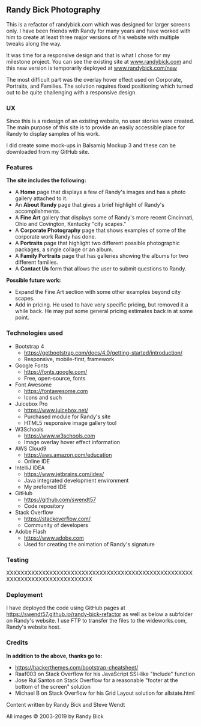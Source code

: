 ## Randy Bick Photography

This is a refactor of randybick.com which was designed for larger screens only. I have been friends with Randy for many 
years and have worked with him to create at least three major versions of his website with multiple tweaks along the way.

It was time for a responsive design and that is what I chose for my milestone project. You can see the existing site at 
www.randybick.com and this new version is temporarily deployed at www.randybick.com/new

The most difficult part was the overlay hover effect used on Corporate, Portraits, and Families. The solution requires fixed 
positioning which turned out to be quite challenging with a responsive design.

### UX
Since this is a redesign of an existing website, no user stories were created. The main purpose of this site is to provide
an easily accessible place for Randy to display samples of his work. 

I did create some mock-ups in Balsamiq Mockup 3 and these can be downloaded from my GitHub site.

### Features

**The site includes the following:**

* A **Home** page that displays a few of Randy's images and  has a photo gallery attached to it.
* An **About Randy** page that gives a brief highlight of Randy's accomplishments.
* A **Fine Art** gallery that displays some of Randy's more recent Cincinnati, Ohio and Covington, Kentucky "city scapes."
* A **Corporate Photography** page that shows examples of some of the corporate work Randy has done.
* A **Portraits** page that highlight two different possible photographic packages, a single collage or an album.
* A **Family Portraits** page that has galleries showing the albums for two different families.
* A **Contact Us** form that allows the user to submit questions to Randy.

**Possible future work:**

* Expand the Fine Art section with some other examples beyond city scapes.
* Add in pricing. He used to have very specific pricing, but removed it a while back. He may put some general pricing 
estimates back in at some point.

### Technologies used

* Bootstrap 4
  * https://getbootstrap.com/docs/4.0/getting-started/introduction/
  * Responsive, mobile-first, framework
* Google Fonts
  * https://fonts.google.com/
  * Free, open-source, fonts
* Font Awesome
  * https://fontawesome.com
  * Icons and such
* Juicebox Pro
  * https://www.juicebox.net/
  * Purchased module for Randy's site
  * HTML5 responsive image gallery tool
* W3Schools
  * https://www.w3schools.com
  * Image overlay hover effect information 
* AWS Cloud9
  * https://aws.amazon.com/education
  * Online IDE
* IntelliJ IDEA
  * https://www.jetbrains.com/idea/
  * Java integrated development environment
  * My preferred IDE
* GitHub
  * https://github.com/swendt57
  * Code repository
* Stack Overflow
  * https://stackoverflow.com/
  * Community of developers
* Adobe Flash
  * https://www.adobe.com
  * Used for creating the animation of Randy's signature
  
### Testing

XXXXXXXXXXXXXXXXXXXXXXXXXXXXXXXXXXXXXXXXXXXXXXXXXXXXXXXXXXXXXXXXXXXXXXXXXXXX

### Deployment
 I have deployed the code using GitHub pages at https://swendt57.github.io/randy-bick-refactor as well as below a subfolder
 on Randy's website. I use FTP to transfer the files to the wideworks.com, Randy's website host.

### Credits

**In addition to the above, thanks go to:**

* https://hackerthemes.com/bootstrap-cheatsheet/
* Raaf003 on Stack Overflow for his JavaScript SSI-like "Include" function
* Jose Rui Santos on Stack Overflow for a reasonable "footer at the bottom of the screen" solution
* Michael B on Stack Overflow for his Grid Layout solution for allstate.html

Content written by Randy Bick and Steve Wendt

All images &copy; 2003-2019 by Randy Bick
